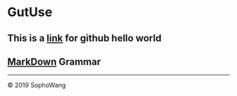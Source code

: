 # GutUse

## This is a [link](https://guides.github.com/activities/hello-world/) for github hello world 

## [MarkDown](http://www.markdown.cn/) Grammar

-----------------------------------------------
<div class="footer">
&copy; 2019 SophoWang
</div>
